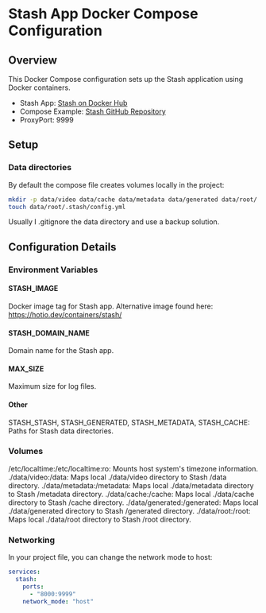 # Stash App Docker Compose Configuration

## Overview
This Docker Compose configuration sets up the Stash application using Docker containers.

- Stash App: [Stash on Docker Hub](https://hub.docker.com/r/stashapp/stash)
- Compose Example: [Stash GitHub Repository](https://github.com/stashapp/stash/blob/develop/docker/production/docker-compose.yml)
- ProxyPort: 9999

## Setup

### Data directories

By default the compose file creates volumes locally in the project:

```bash
mkdir -p data/video data/cache data/metadata data/generated data/root/.stash
touch data/root/.stash/config.yml
```

Usually I .gitignore the data directory and use a backup solution.

## Configuration Details

### Environment Variables

#### STASH_IMAGE

Docker image tag for Stash app.
Alternative image found here: https://hotio.dev/containers/stash/

#### STASH_DOMAIN_NAME

Domain name for the Stash app.

#### MAX_SIZE

Maximum size for log files.

#### Other

STASH_STASH, STASH_GENERATED, STASH_METADATA, STASH_CACHE: Paths for Stash data directories.

### Volumes

/etc/localtime:/etc/localtime:ro: Mounts host system's timezone information.
./data/video:/data: Maps local ./data/video directory to Stash /data directory.
./data/metadata:/metadata: Maps local ./data/metadata directory to Stash /metadata directory.
./data/cache:/cache: Maps local ./data/cache directory to Stash /cache directory.
./data/generated:/generated: Maps local ./data/generated directory to Stash /generated directory.
./data/root:/root: Maps local ./data/root directory to Stash /root directory.

### Networking

In your project file, you can change the network mode to host:
```yaml
services:
  stash:
    ports:
      - "8000:9999"
    network_mode: "host"
```
